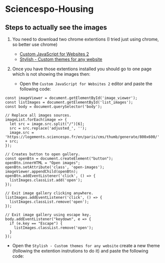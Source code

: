 # Sciencespo-Housing

## Steps to actually see the images 
1. You need to download two chrome extentions (I tried just using chrome, so better use chrome)
	- [Custom JavaScript for Websites 2](https://chrome.google.com/webstore/detail/custom-javascript-for-web/ddbjnfjiigjmcpcpkmhogomapikjbjdk)  
	- [Stylish - Custom themes for any website](https://chrome.google.com/webstore/detail/stylish-custom-themes-for/fjnbnpbmkenffdnngjfgmeleoegfcffe?hl=es)
	
2. Once you have those extentions installed you should go to one page which is not showing the images then:
	- Open the `Custom JavaScript for Websites 2` editor and paste the following code:
```const imageList = document.querySelectorAll('#list_images img');
const imageViewer = document.getElementById('image_viewer');
const listImages = document.getElementById('list_images');
const body = document.querySelector('body');

// Replace all images sources.
imageList.forEach(image => {
  let src = image.src.split("/")[6];
  src = src.replace('adjusted_', '');
  image.src = 'https://logements.sciencespo.fr/en/paris/cms/thumb/generate/800x600/' + src;
});

// Creates button to open gallery.
const openBtn = document.createElement("button");
openBtn.innerHTML = "Open images";
openBtn.setAttribute('class', 'open-images');
imageViewer.appendChild(openBtn);
openBtn.addEventListener('click', () => {
  listImages.classList.add('open');
});

// Exit image gallery clicking anywhere.
listImages.addEventListener('click', () => {
  listImages.classList.remove('open');
});

// Exit image gallery using escape key.
body.addEventListener("keydown", e => {
  if (e.key == "Escape") {
    listImages.classList.remove('open');
  }
});
```

  - Open the `Stylish - Custom themes for any website` create a new theme (following the extention instrutions to do it)  and paste the following code:
```

```
